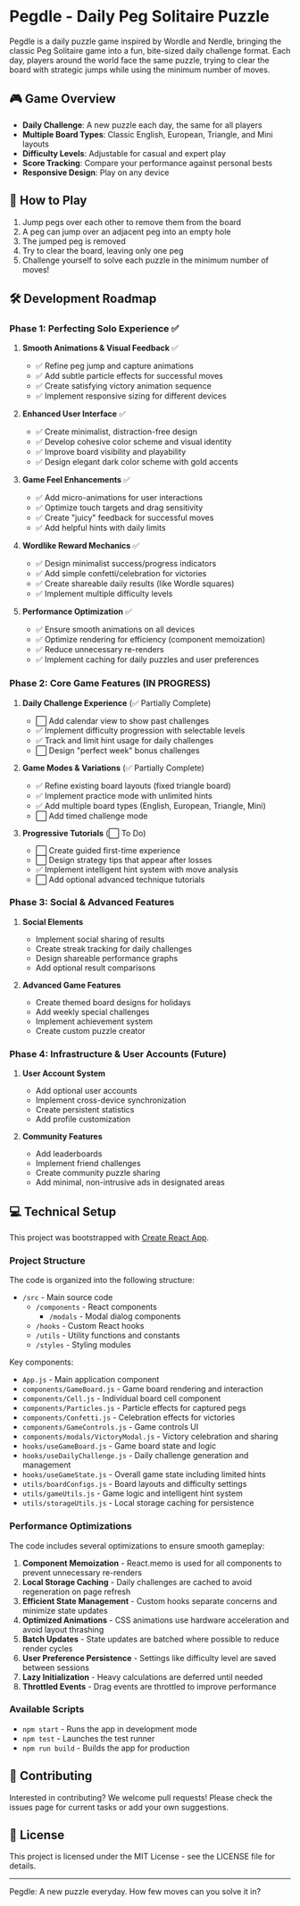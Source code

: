 # Pegdle - Daily Peg Solitaire Puzzle

Pegdle is a daily puzzle game inspired by Wordle and Nerdle, bringing the classic Peg Solitaire game into a fun, bite-sized daily challenge format. Each day, players around the world face the same puzzle, trying to clear the board with strategic jumps while using the minimum number of moves.

## 🎮 Game Overview

- **Daily Challenge**: A new puzzle each day, the same for all players
- **Multiple Board Types**: Classic English, European, Triangle, and Mini layouts
- **Difficulty Levels**: Adjustable for casual and expert play
- **Score Tracking**: Compare your performance against personal bests
- **Responsive Design**: Play on any device

## 🚀 How to Play

1. Jump pegs over each other to remove them from the board
2. A peg can jump over an adjacent peg into an empty hole
3. The jumped peg is removed
4. Try to clear the board, leaving only one peg
5. Challenge yourself to solve each puzzle in the minimum number of moves!

## 🛠️ Development Roadmap

### Phase 1: Perfecting Solo Experience ✅

1. **Smooth Animations & Visual Feedback** ✅
   - ✅ Refine peg jump and capture animations
   - ✅ Add subtle particle effects for successful moves
   - ✅ Create satisfying victory animation sequence
   - ✅ Implement responsive sizing for different devices

2. **Enhanced User Interface** ✅
   - ✅ Create minimalist, distraction-free design
   - ✅ Develop cohesive color scheme and visual identity
   - ✅ Improve board visibility and playability
   - ✅ Design elegant dark color scheme with gold accents

3. **Game Feel Enhancements** ✅
   - ✅ Add micro-animations for user interactions
   - ✅ Optimize touch targets and drag sensitivity
   - ✅ Create "juicy" feedback for successful moves
   - ✅ Add helpful hints with daily limits

4. **Wordlike Reward Mechanics** ✅
   - ✅ Design minimalist success/progress indicators
   - ✅ Add simple confetti/celebration for victories
   - ✅ Create shareable daily results (like Wordle squares)
   - ✅ Implement multiple difficulty levels

5. **Performance Optimization** ✅
   - ✅ Ensure smooth animations on all devices
   - ✅ Optimize rendering for efficiency (component memoization)
   - ✅ Reduce unnecessary re-renders
   - ✅ Implement caching for daily puzzles and user preferences

### Phase 2: Core Game Features (IN PROGRESS)

1. **Daily Challenge Experience** (✅ Partially Complete)
   - ⬜ Add calendar view to show past challenges
   - ✅ Implement difficulty progression with selectable levels
   - ✅ Track and limit hint usage for daily challenges
   - ⬜ Design "perfect week" bonus challenges

2. **Game Modes & Variations** (✅ Partially Complete)
   - ✅ Refine existing board layouts (fixed triangle board)
   - ✅ Implement practice mode with unlimited hints
   - ✅ Add multiple board types (English, European, Triangle, Mini)
   - ⬜ Add timed challenge mode

3. **Progressive Tutorials** (⬜ To Do)
   - ⬜ Create guided first-time experience
   - ⬜ Design strategy tips that appear after losses
   - ✅ Implement intelligent hint system with move analysis
   - ⬜ Add optional advanced technique tutorials

### Phase 3: Social & Advanced Features

1. **Social Elements**
   - Implement social sharing of results
   - Create streak tracking for daily challenges
   - Design shareable performance graphs
   - Add optional result comparisons

2. **Advanced Game Features**
   - Create themed board designs for holidays
   - Add weekly special challenges
   - Implement achievement system
   - Create custom puzzle creator

### Phase 4: Infrastructure & User Accounts (Future)

1. **User Account System**
   - Add optional user accounts
   - Implement cross-device synchronization
   - Create persistent statistics
   - Add profile customization

2. **Community Features**
   - Add leaderboards
   - Implement friend challenges
   - Create community puzzle sharing
   - Add minimal, non-intrusive ads in designated areas

## 💻 Technical Setup

This project was bootstrapped with [Create React App](https://github.com/facebook/create-react-app).

### Project Structure

The code is organized into the following structure:

- `/src` - Main source code
  - `/components` - React components
    - `/modals` - Modal dialog components
  - `/hooks` - Custom React hooks
  - `/utils` - Utility functions and constants
  - `/styles` - Styling modules

Key components:
- `App.js` - Main application component
- `components/GameBoard.js` - Game board rendering and interaction
- `components/Cell.js` - Individual board cell component
- `components/Particles.js` - Particle effects for captured pegs
- `components/Confetti.js` - Celebration effects for victories
- `components/GameControls.js` - Game controls UI
- `components/modals/VictoryModal.js` - Victory celebration and sharing
- `hooks/useGameBoard.js` - Game board state and logic
- `hooks/useDailyChallenge.js` - Daily challenge generation and management
- `hooks/useGameState.js` - Overall game state including limited hints
- `utils/boardConfigs.js` - Board layouts and difficulty settings
- `utils/gameUtils.js` - Game logic and intelligent hint system
- `utils/storageUtils.js` - Local storage caching for persistence

### Performance Optimizations

The code includes several optimizations to ensure smooth gameplay:

1. **Component Memoization** - React.memo is used for all components to prevent unnecessary re-renders
2. **Local Storage Caching** - Daily challenges are cached to avoid regeneration on page refresh
3. **Efficient State Management** - Custom hooks separate concerns and minimize state updates
4. **Optimized Animations** - CSS animations use hardware acceleration and avoid layout thrashing
5. **Batch Updates** - State updates are batched where possible to reduce render cycles
6. **User Preference Persistence** - Settings like difficulty level are saved between sessions
7. **Lazy Initialization** - Heavy calculations are deferred until needed
8. **Throttled Events** - Drag events are throttled to improve performance

### Available Scripts

- `npm start` - Runs the app in development mode
- `npm test` - Launches the test runner
- `npm run build` - Builds the app for production

## 🤝 Contributing

Interested in contributing? We welcome pull requests! Please check the issues page for current tasks or add your own suggestions.

## 📝 License

This project is licensed under the MIT License - see the LICENSE file for details.

---

Pegdle: A new puzzle everyday. How few moves can you solve it in?